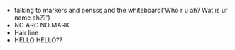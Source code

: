 - talking to markers and pensss and the whiteboard('Who r u ah? Wat is ur name ah??')
- NO ARC NO MARK
- Hair line
- HELLO HELLO??
